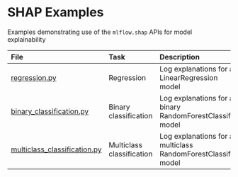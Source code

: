 # SHAP Examples

Examples demonstrating use of the ``mlflow.shap`` APIs for model explainability

| File                                                         | Task                      | Description                                                    |
| :----------------------------------------------------------- | :------------------------ | :------------------------------------------------------------- |
| [regression.py](regression.py)                               | Regression                | Log explanations for a LinearRegression model                  |
| [binary_classification.py](binary_classification.py)         | Binary classification     | Log explanations for a binary RandomForestClassifier model     |
| [multiclass_classification.py](multiclass_classification.py) | Multiclass classification | Log explanations for a multiclass RandomForestClassifier model |
